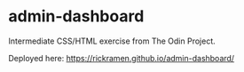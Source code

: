 # admin-dashboard

Intermediate CSS/HTML exercise from The Odin Project.

Deployed here: https://rickramen.github.io/admin-dashboard/
